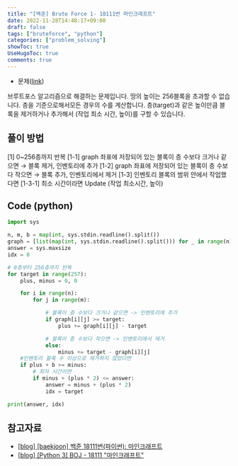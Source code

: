 ```yaml
---
title: "[백준] Brute Force 1- 18111번 마인크래프트"
date: 2022-11-28T14:48:17+09:00
draft: false
tags: ["bruteforce", "python"]
categories: ["problem_solving"]
showToc: true
UseHugoToc: true
comments: true
---
```


- 문제([link](https://www.acmicpc.net/problem/18111))

브루트포스 알고리즘으로 해결하는 문제입니다. 땅의 높이는 256블록을 초과할 수 없습니다. 층을 기준으로해서모든 경우의 수를 계산합니다. 층(target)과 같은 높이만큼 블록을 제거하거나 추가해서 (작업 최소 시간, 높이)를 구할 수 있습니다. 

## 풀이 방법

[1] 0~256층까지 반복
    [1-1] graph 좌표에 저장되어 있는 블록이 층 수보다 크거나 같으면 → 블록 제거, 인벤토리에 추가
    [1-2] graph 좌표에 저장되어 있는 블록이 층 수보다 작으면 → 블록 추가, 인벤토리에서 제거
    [1-3] 인벤토리 블록의 범위 안에서 작업했다면
        [1-3-1] 최소 시간이라면 Update (작업 최소시간, 높이)

## Code (python)

```python
import sys

n, m, b = map(int, sys.stdin.readline().split())
graph = [list(map(int, sys.stdin.readline().split())) for _ in range(n)]
answer = sys.maxsize
idx = 0

# 0층부터 256층까지 반복
for target in range(257):
    plus, minus = 0, 0

    for i in range(n):
        for j in range(m):

            # 블록이 층 수보다 크거나 같으면 -> 인벤토리에 추가
            if graph[i][j] >= target:
                plus += graph[i][j] - target

            # 블록이 층 수보다 작으면 -> 인벤토리에서 제거
            else:
                minus += target - graph[i][j]
    #인벤토리 블록 수 이상으로 제거하지 않았다면
    if plus + b >= minus:
        # 최저 시간이면
        if minus + (plus * 2) <= answer:
            answer = minus + (plus * 2)
            idx = target

print(answer, idx)
```

## 참고자료

- [[blog] [baekjoon] 백준 18111번(파이썬): 마인크래프트](https://fre2-dom.tistory.com/457)
- [[blog] [Python 3] BOJ - 18111 "마인크래프트"](https://peisea0830.tistory.com/3)
